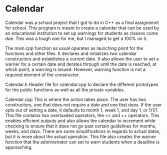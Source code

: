 # Calendar

Calendar was a school project that I got to do in C++ as a final assignemnt for school. This program is meant to create a calendar that can be used by an educational
institution to set up warnings for students as classes come due. This was a tough one for me, but I managed to get a 100% on it. 

The main.cpp function as usual operates as launching point for the functions and other files. It declares and initializes two calendar constructors and establishes a 
current date. It also allows the user to set a warner for a certain date and iterates through until the date is reached, at which point, a warning is issued. However, 
warning function is not a required element of the constructor.

Calendar.h
Header file for calendar.cpp to declare the different prototypes for the public functions as well as all the private variables. 

Calendar.cpp
This is where the action takes place. The user has two constructors, one that does not require a date and one that does. If the user opts out of setting a date, it 
defaults to month 1, week 1, and day 1, or 1/1/1. This file contains two overloaded operators, the << and ++ operators. This enables efficient outputs and also allows 
the calendar to increment while checking to ensure that it does not go past certain guidelines for months, weeks, and days. There are some simplifications in regards to 
actual dates, but it is more about the actual operation. This file also creates the warner function that the administrator can set to warn students when a deadline is 
approaching. 
